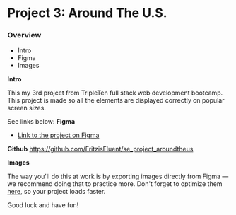 # Project 3: Around The U.S.

### Overview

- Intro
- Figma
- Images

**Intro**

This my 3rd projcet from TripleTen full stack web development bootcamp. This project is made so all the elements are displayed correctly on popular screen sizes.

See links below:
**Figma**

- [Link to the project on Figma](https://www.figma.com/file/ii4xxsJ0ghevUOcssTlHZv/Sprint-3%3A-Around-the-US?node-id=0%3A1)

**Github**
https://github.com/FritzisFluent/se_project_aroundtheus

**Images**

The way you'll do this at work is by exporting images directly from Figma — we recommend doing that to practice more. Don't forget to optimize them [here](https://tinypng.com/), so your project loads faster.

Good luck and have fun!
